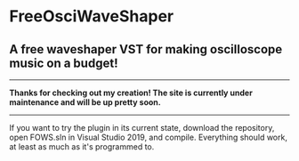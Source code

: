 # FreeOsciWaveShaper
## A free waveshaper VST for making oscilloscope music on a budget!

----------

**Thanks for checking out my creation! The site is currently under maintenance and will be up pretty soon.**

----------

If you want to try the plugin in its current state, download the repository, open FOWS.sln in Visual Studio 2019, and compile. Everything should work, at least as much as it's programmed to.